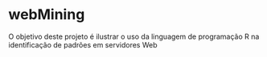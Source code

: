 webMining
=========

O objetivo deste projeto é ilustrar o uso da linguagem de programação R na identificação de padrões em servidores Web
